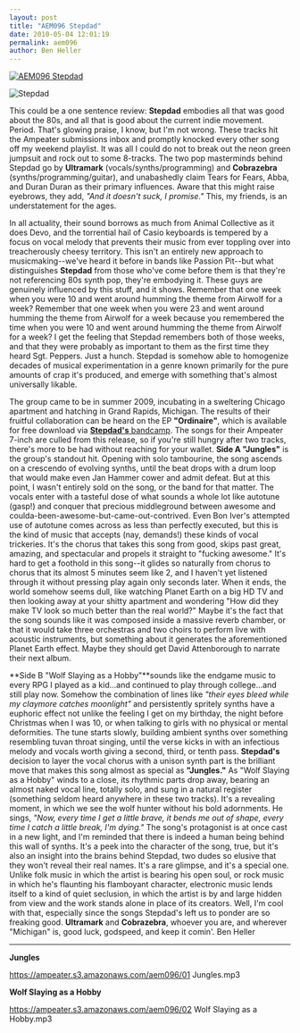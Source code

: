 ```yaml
---
layout: post
title: "AEM096 Stepdad"
date: 2010-05-04 12:01:19
permalink: aem096
author: Ben Heller
---
```

[![AEM096 Stepdad](https://ampeater.s3.amazonaws.com/aem096/Stepdad.jpg)](https://ampeater.s3.amazonaws.com/aem096/Stepdad.jpg)

![Stepdad](http://ampeatermusic.com/wp-content/uploads/2010/05/23861_784880301638_21703903_43812108_8302808_n.jpg "Stepdad")

<!-- more -->

This could be a one sentence review: **Stepdad** embodies all that was good about the 80s, and all that is good about the current indie movement. Period. That's glowing praise, I know, but I'm not wrong. These tracks hit the Ampeater submissions inbox and promptly knocked every other song off my weekend playlist. It was all I could do not to break out the neon green jumpsuit and rock out to some 8-tracks. The two pop masterminds behind Stepdad go by **Ultramark** (vocals/synths/programming) and **Cobrazebra** (synths/programming/guitar), and unabashedly claim Tears for Fears, Abba, and Duran Duran as their primary influences. Aware that this might raise eyebrows, they add, _"And it doesn't suck, I promise."_ This, my friends, is an understatement for the ages.

In all actuality, their sound borrows as much from Animal Collective as it does Devo, and the torrential hail of Casio keyboards is tempered by a focus on vocal melody that prevents their music from ever toppling over into treacherously cheesy territory. This isn't an entirely new approach to musicmaking--we've heard it before in bands like Passion Pit--but what distinguishes **Stepdad** from those who've come before them is that they're not referencing 80s synth pop, they're embodying it. These guys are genuinely influenced by this stuff, and it shows. Remember that one week when you were 10 and went around humming the theme from Airwolf for a week? Remember that one week when you were 23 and went around humming the theme from Airwolf for a week because you remembered the time when you were 10 and went around humming the theme from Airwolf for a week? I get the feeling that Stepdad remembers both of those weeks, and that they were probably as important to them as the first time they heard Sgt. Peppers. Just a hunch. Stepdad is somehow able to homogenize decades of musical experimentation in a genre known primarily for the pure amounts of crap it's produced, and emerge with something that's almost universally likable.

The group came to be in summer 2009, incubating in a sweltering Chicago apartment and hatching in Grand Rapids, Michigan. The results of their fruitful collaboration can be heard on the EP **"Ordinaire"**, which is available for free download via [**Stepdad's** bandcamp](http://stepdad.bandcamp.com). The songs for their Ampeater 7-inch are culled from this release, so if you're still hungry after two tracks, there's more to be had without reaching for your wallet. **Side A "Jungles"** is the group's standout hit. Opening with solo tambourine, the song ascends on a crescendo of evolving synths, until the beat drops with a drum loop that would make even Jan Hammer cower and admit defeat. But at this point, I wasn't entirely sold on the song, or the band for that matter. The vocals enter with a tasteful dose of what sounds a whole lot like autotune (gasp!) and conquer that precious middleground between awesome and coulda-been-awesome-but-came-out-contrived. Even Bon Iver's attempted use of autotune comes across as less than perfectly executed, but this is the kind of music that accepts (nay, demands!) these kinds of vocal trickeries. It's the chorus that takes this song from good, skips past great, amazing, and spectacular and propels it straight to "fucking awesome." It's hard to get a foothold in this song--it glides so naturally from chorus to chorus that its almost 5 minutes seem like 2, and I haven't yet listened through it without pressing play again only seconds later. When it ends, the world somehow seems dull, like watching Planet Earth on a big HD TV and then looking away at your shitty apartment and wondering "How did they make TV look so much better than the real world?" Maybe it's the fact that the song sounds like it was composed inside a massive reverb chamber, or that it would take three orchestras and two choirs to perform live with acoustic instruments, but something about it generates the aforementioned Planet Earth effect. Maybe they should get David Attenborough to narrate their next album.

**Side B "Wolf Slaying as a Hobby"**sounds like the endgame music to every RPG I played as a kid...and continued to play through college...and still play now. Somehow the combination of lines like _"their eyes bleed while my claymore catches moonlight"_ and persistently spritely synths have a euphoric effect not unlike the feeling I get on my birthday, the night before Christmas when I was 10, or when talking to girls with no physical or mental deformities. The tune starts slowly, building ambient synths over something resembling tuvan throat singing, until the verse kicks in with an infectious melody and vocals worth giving a second, third, or tenth pass. **Stepdad's** decision to layer the vocal chorus with a unison synth part is the brilliant move that makes this song almost as special as **"Jungles."** As "Wolf Slaying as a Hobby" winds to a close, its rhythmic parts drop away, bearing an almost naked vocal line, totally solo, and sung in a natural register (something seldom heard anywhere in these two tracks). It's a revealing moment, in which we see the wolf hunter without his bold adornments. He sings, _"Now, every time I get a little brave, it bends me out of shape, every time I catch a little break, I'm dying."_ The song's protagonist is at once cast in a new light, and I'm reminded that there is indeed a human being behind this wall of synths. It's a peek into the character of the song, true, but it's also an insight into the brains behind Stepdad, two dudes so elusive that they won't reveal their real names. It's a rare glimpse, and it's a special one. Unlike folk music in which the artist is bearing his open soul, or rock music in which he's flaunting his flamboyant character, electronic music lends itself to a kind of quiet seclusion, in which the artist is by and large hidden from view and the work stands alone in place of its creators. Well, I'm cool with that, especially since the songs Stepdad's left us to ponder are so freaking good. **Ultramark** and **Cobrazebra**, whoever you are, and wherever "Michigan" is, good luck, godspeed, and keep it comin'. Ben Heller

---

**Jungles**

https://ampeater.s3.amazonaws.com/aem096/01 Jungles.mp3

**Wolf Slaying as a Hobby**

https://ampeater.s3.amazonaws.com/aem096/02 Wolf Slaying as a Hobby.mp3

